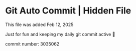 # Git Auto Commit | Hidden File

This file was added Feb 12, 2025

Just for fun and keeping my daily git commit active 🤪

commit number: 3035062
